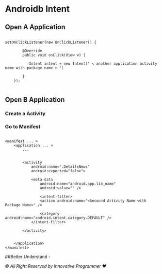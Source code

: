 # Androidb Intent


## Open A Application

```

setOnClickListener(new OnClickListener() {

        @Override
        public void onClick(View v) {
           
           Intent intent = new Intent(" < another application activity name with package name > ")

        }
    });


```

## Open B Application 

### Create a Activity  

### Go to Manifest

```

<manifest ... >
    <application ... >
        ...
        
        
        <activity
            android:name=".DetailsNews"
            android:exported="false">
            
            <meta-data
                android:name="android.app.lib_name"
                android:value="" />
                
                <intent-filter>
                <action android:name="<Secound Activity Name with Package Name>" />

                <category android:name="android.intent.category.DEFAULT" />
            </intent-filter>
            
        </activity>
        
        
    </application>
</manifest>

```


##Better Understand - 


_© All Right Reserved by Innovative Programmer ❤️_



